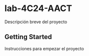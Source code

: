 # lab-4C24-AACT

Descripción breve del proyecto

## Getting Started

Instrucciones para empezar el proyecto
